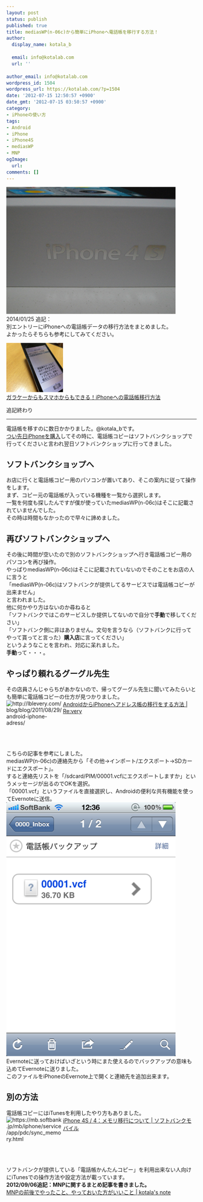 ```yaml
---
layout: post
status: publish
published: true
title: mediasWP(n-06c)から簡単にiPhoneへ電話帳を移行する方法！
author:
  display_name: kotala_b

  email: info@kotalab.com
  url: ''

author_email: info@kotalab.com
wordpress_id: 1504
wordpress_url: https://kotalab.com/?p=1504
date: '2012-07-15 12:50:57 +0900'
date_gmt: '2012-07-15 03:50:57 +0900'
category:
- iPhoneの使い方
tags:
- Android
- iPhone
- iPhone4S
- mediasWP
- MNP
ogImage:
  url:
comments: []
---
```

<p><a href="/wp-content/uploads/iphone_01.jpg" target="_blank"><img src="/wp-content/uploads/iphone_01.jpg" alt="" title="iphone_01" width="448" height="336" class="alignnone size-full wp-image-1430" /></a><br />
2014/01/25 追記：<br />
別エントリーにiPhoneへの電話帳データの移行方法をまとめました。<br />
よかったらそちらも参考にしてみてください。</p>
<div class="shht">
<div class="shhtimg"><a href="/transfer-data-for-ketai-to-iphone" target="_blank"><img src="/wp-content/uploads/transfer-data-for-ketai-to-iphone_01-546x409.jpg" alt="" width="150" height="130" /></a></div>
<div class="shhttext"><a href="/transfer-data-for-ketai-to-iphone" target="_blank">ガラケーからもスマホからもできる！iPhoneへの電話帳移行方法</a><a href="https://b.hatena.ne.jp/entry/https://kotalab.com/transfer-data-for-ketai-to-iphone" target="_blank"><img border="0" src="https://b.hatena.ne.jp/entry/image/https://kotalab.com/transfer-data-for-ketai-to-iphone" alt="" /></a></div>
</div>
<p>追記終わり</p>
<hr>
<p>電話帳を移すのに数日かかりました。@kotala_bです。<br />
<a href="/iphone4s32gb-0yen" title="念願のiPhone購入！思いがけない展開でiPhone4S32GBが一括0円になった！" target="_blank">つい先日iPhoneを購入</a>してその時に、電話帳コピーはソフトバンクショップで行ってくださいと言われ翌日ソフトバンクショップに行ってきました。<br />
</p>
<!--more-->
<h2>ソフトバンクショップへ</h2>
<p>お店に行くと電話帳コピー用のパソコンが置いてあり、そこの案内に従って操作をします。<br />
まず、コピー元の電話帳が入っている機種を一覧から選択します。<br />
一覧を何度も探したんですが僕が使っていたmediasWP(n-06c)はそこに記載されていませんでした。<br />
その時は時間もなかったので早々に諦めました。</p>
<h2>再びソフトバンクショップへ</h2>
<p>その後に時間が空いたので別のソフトバンクショップへ行き電話帳コピー用のパソコンを再び操作。<br />
やっぱりmediasWP(n-06c)はそこに記載されていないのでそのことをお店の人に言うと<br />
「mediasWP(n-06c)はソフトバンクが提供してるサービスでは電話帳コピーが出来ません」<br />
と言われました。<br />
他に何かやり方はないのか尋ねると<br />
「ソフトバンクではこのサービスしか提供してないので自分で<strong>手動</strong>で移してください」<br />
「ソフトバンク側に非はありません。文句を言うなら（ソフトバンクに行ってやって貰ってと言った）<strong>購入店</strong>に言ってください」<br />
というようなことを言われ、対応に呆れました。<br />
<strong>手動</strong>って・・・。</p>
<h2>やっぱり頼れるグーグル先生</h2>
<p>その店員さんじゃらちがあかないので、帰ってグーグル先生に聞いてみたらいとも簡単に電話帳コピーの仕方が見つかりました。<br />
<a href="http://lblevery.com/blog/blog/2011/08/29/android-iphone-adress/" target="_blank"><img title="AndroidからiPhoneへアドレス帳の移行をする方法 | Re:very" src="https://capture.heartrails.com/150x130/1342322927591?http://lblevery.com/blog/blog/2011/08/29/android-iphone-adress/" alt="http://lblevery.com/blog/blog/2011/08/29/android-iphone-adress/" width="150" height="130" align="left" /></a><a href="http://lblevery.com/blog/blog/2011/08/29/android-iphone-adress/" title="AndroidからiPhoneへアドレス帳の移行をする方法 | Re:very" target="_blank">AndroidからiPhoneへアドレス帳の移行をする方法 | Re:very</a><br style="clear:both;" />こちらの記事を参考にしました。<br />
mediasWP(n-06c)の連絡先から「その他&rarr;インポート/エクスポート&rarr;SDカードにエクスポート」。<br />
すると連絡先リストを「/sdcard/PIM/00001.vcfにエクスポートしますか」というメッセージが出るのでOKを選択。<br />
「00001.vcf」というファイルを直接選択し、Androidの便利な共有機能を使ってEvernoteに送信。<br />
<a href="/wp-content/uploads/backup_120715_01.png" target="_blank"><img src="/wp-content/uploads/backup_120715_01.png" alt="" title="backup_120715_01" width="448" height="672" class="alignnone size-full wp-image-1506" /></a><br />
Evernoteに送っておけばいざという時にまた使えるのでバックアップの意味も込めてEvernoteに送りました。<br />
このファイルをiPhoneのEvernote上で開くと連絡先を追加出来ます。</p>
<h2>別の方法</h2>
<p>電話帳コピーにはiTunesを利用したやり方もありました。<br />
<a href="https://mb.softbank.jp/mb/iphone/service/app/pdc/sync_memory.html" target="_blank"><img title="iPhone 4S / 4：メモリ移行について | ソフトバンクモバイル" src="https://capture.heartrails.com/150x130/1342323828550?http://mb.softbank.jp/mb/iphone/service/app/pdc/sync_memory.html" alt="https://mb.softbank.jp/mb/iphone/service/app/pdc/sync_memory.html" width="150" height="130" align="left" /></a><a href="https://mb.softbank.jp/mb/iphone/service/app/pdc/sync_memory.html" title="iPhone 4S / 4：メモリ移行について | ソフトバンクモバイル" target="_blank">iPhone 4S / 4：メモリ移行について | ソフトバンクモバイル</a><br style="clear:both;" />ソフトバンクが提供している「電話帳かんたんコピー」を利用出来ない人向けにiTunesでの操作方法や設定方法が載っています。<br />
<strong>2012/09/06追記：MNPに関するまとめ記事を書きました。</strong><br />
<a href="/mnp-todobetter" target="_blank">MNPの前後でやったこと、やっておいた方がいいこと | kotala's note</a></p>
